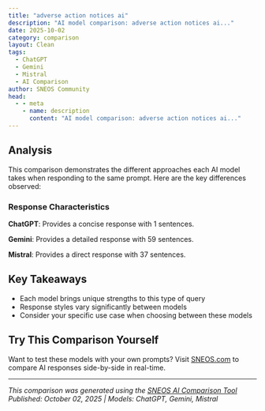 ```yaml
---
title: "adverse action notices ai"
description: "AI model comparison: adverse action notices ai..."
date: 2025-10-02
category: comparison
layout: Clean
tags:
  - ChatGPT
  - Gemini
  - Mistral
  - AI Comparison
author: SNEOS Community
head:
  - - meta
    - name: description
      content: "AI model comparison: adverse action notices ai..."
---
```


<ChatComparison
  title="adverse action notices ai"
  prompt="adverse action notices ai"
  :responses='{"ChatGPT": "Adverse Action Notices are essential components of consumer protection laws, particularly in the context of credit and hiring decisions. These notices inform consumers when an adverse action has been taken based on information from a credit report or other consumer report. Here&#x27;s an overview of the key points regarding Adverse Action Notices and how AI can play a role in this area:\n\n### Key Features of Adverse Action Notices\n\n1. **Purpose**: The primary purpose of an adverse action notice is to inform consumers when they have been denied credit, employment, insurance, or other benefits based on information obtained from a consumer reporting agency.\n\n2. **Legal Requirements**: Under laws such as the Fair Credit Reporting Act (FCRA) in the United States:\n - Consumers must be notified when an adverse action occurs.\n - The notice should include the reasons for the adverse action, or a reference to the report used.\n - Consumers have the right to request a free copy of their credit report and to dispute any inaccuracies.\n\n3. **Information Included**: An adverse action notice typically includes:\n - The name and contact information of the consumer reporting agency.\n - A statement of the consumer’s rights under the FCRA.\n - Explanation of the reasons for the adverse action (if applicable).\n\n### Role of AI in Adverse Action Notices\n\n1. **Automation of Notice Generation**: AI can facilitate the automated generation of adverse action notices based on real-time decision-making processes. For example, if a loan application is declined, an AI system can automatically draft and send the required notice to the applicant.\n\n2. **Enhanced Accuracy and Compliance**: AI solutions can help ensure compliance with legal requirements by pulling the correct information from databases, maintaining templates, and updating them as laws change. \n\n3. **Risk Assessment and Predictive Analytics**: AI can assist businesses in assessing risk and making informed decisions about granting credit or employment. It can model and predict outcomes based on historical data, helping to minimize the instances of adverse actions.\n\n4. **Consumer Insights**: AI can analyze trends in adverse action notices to provide insights into customer behavior and reasons behind declines, which can inform marketing and risk management strategies.\n\n5. **Dispute Management**: Post-adverse action, AI tools can streamline the process for consumers who wish to dispute findings on their reports, guiding users through the steps necessary to challenge inaccuracies.\n\n### Considerations\n\n- **Legal Compliance**: It is crucial that any AI application in generating adverse action notices complies with relevant laws and regulations, ensuring that all required information is disclosed and that consumers’ rights are upheld.\n\n- **Data Privacy**: Sensitive consumer information must be handled with high standards of data privacy and security to comply with regulations such as GDPR in Europe or CCPA in California.\n\n- **Transparency**: Using AI in decision-making processes must also consider ethical implications, ensuring transparency and fairness, especially in employment and credit decisions.\n\nAdverse Action Notices, while a regulatory necessity, can be streamlined and enhanced through the responsible application of AI technologies, improving both compliance and consumer experience.", "Gemini": "Okay, let\u0027s break down the intersection of \u0022Adverse Action Notices\u0022 and \u0022AI,\u0022 covering what it is, why it\u0027s relevant, and some potential implications.\n\n**What is an Adverse Action Notice?**\n\n* **Definition:** An adverse action notice is a communication required by law (primarily the Fair Credit Reporting Act - FCRA) that informs a consumer they have been denied credit, insurance, employment, housing, or another benefit based, in whole or in part, on information from a consumer report (credit report, background check, etc.).\n* **Purpose:**\n * **Transparency:** To inform the consumer why they were denied.\n * **Accuracy:** To allow the consumer to review the information used and correct any inaccuracies.\n * **Fairness:** To promote fairness in decision-making processes that rely on consumer reports.\n* **Key Elements:** An adverse action notice typically includes:\n * The name, address, and phone number of the credit reporting agency (CRA) that supplied the information.\n * A statement that the CRA did not make the decision to take the adverse action and cannot provide the specific reasons why the action was taken.\n * A notification of the consumer\u0027s right to obtain a free copy of the consumer report from the CRA within a certain timeframe (usually 60 days).\n * A notification of the consumer\u0027s right to dispute the accuracy or completeness of the information in the consumer report.\n* **Examples:**\n * Being denied a credit card.\n * Being denied a loan (mortgage, auto loan, personal loan).\n * Being denied an apartment rental.\n * Being denied a job.\n * Being charged a higher interest rate on a loan than advertised.\n\n**AI\u0027s Role in Adverse Action Notices**\n\nAI can influence the process of issuing adverse action notices in several ways:\n\n1. **AI-Powered Decision-Making:**\n * AI algorithms are increasingly used to automate or augment decision-making processes related to creditworthiness, risk assessment, and eligibility for various benefits. This means AI models might be directly or indirectly involved in the decisions that trigger the need for an adverse action notice.\n * **Example:** An AI model analyzes a loan application, factoring in credit score, income, debt-to-income ratio, and other variables. If the AI model determines the applicant is too high-risk, the application is denied, triggering an adverse action notice.\n\n2. **AI in Consumer Reporting Agencies (CRAs):**\n * CRAs themselves may use AI to improve the accuracy and efficiency of their data collection, analysis, and reporting processes. This could impact the information used in credit reports and, consequently, the likelihood of adverse actions.\n * **Example:** An AI algorithm identifies and flags potentially fraudulent information on a consumer\u0027s credit report.\n\n3. **Generating Adverse Action Notices (Automation):**\n * AI can be used to automate the process of generating and sending adverse action notices. This can improve efficiency and ensure compliance with legal requirements.\n * **Example:** An AI system automatically populates the required information in an adverse action notice template whenever an application is denied based on credit information.\n\n4. **Improving Adverse Action Notice Clarity:**\n * AI can be used to analyze the language and readability of adverse action notices to ensure they are clear, concise, and easily understandable by consumers.\n * **Example:** An AI-powered tool analyzes the readability score of an adverse action notice and suggests revisions to simplify the language.\n\n**Implications and Considerations**\n\n* **Transparency and Explainability:** A significant challenge is ensuring transparency and explainability when AI models are used in decision-making. If an AI model denies a loan application, it can be difficult to provide a clear and understandable explanation to the consumer. \u0022Because the AI said so\u0022 is not a sufficient explanation for an adverse action notice. Companies need to be able to articulate *why* the AI made the decision it did, based on the underlying data and logic. This is often referred to as \u0022Explainable AI\u0022 (XAI).\n* **Bias and Discrimination:** AI models can perpetuate or amplify existing biases in the data they are trained on, leading to discriminatory outcomes. It is crucial to carefully monitor and mitigate bias in AI models to ensure fairness and prevent unfair or illegal discrimination. This is a major regulatory focus.\n* **Accuracy and Reliability:** The accuracy and reliability of AI models are critical. If an AI model makes inaccurate or unreliable decisions, it can lead to erroneous adverse action notices, harming consumers.\n* **Compliance:** Companies must ensure that their use of AI in decision-making and adverse action notices complies with all applicable laws and regulations, including the FCRA, Equal Credit Opportunity Act (ECOA), and other consumer protection laws.\n* **Consumer Rights:** Consumers retain their rights to access their consumer reports, dispute inaccuracies, and seek redress if they believe they have been unfairly denied a benefit.\n* **Auditing and Monitoring:** Regular auditing and monitoring of AI models are essential to ensure they are performing as intended, not exhibiting bias, and complying with legal requirements.\n* **The \u0022Black Box\u0022 Problem:** AI algorithms, especially complex machine learning models, can be difficult to understand. It\u0027s crucial to find ways to make these models more transparent to ensure accountability.\n* **Evolving Regulations:** The regulatory landscape around AI is constantly evolving. Companies must stay informed of new laws and regulations that may impact their use of AI in decision-making and adverse action notices.\n\n**Examples of AI-Driven Scenarios Affecting Adverse Action Notices**\n\n* **Automated Credit Scoring:** An AI-powered credit scoring model assesses loan applicants. If the score falls below a certain threshold, the application is denied, and an automated adverse action notice is generated.\n* **Fraud Detection:** An AI system detects potential fraud on a consumer\u0027s credit report. While the system might not directly deny credit, the flagged information could lead a lender to deny credit, triggering an adverse action notice.\n* **Automated Tenant Screening:** An AI-powered tenant screening service analyzes applicants\u0027 credit history, criminal records, and eviction history. Based on this analysis, the application is denied, resulting in an adverse action notice.\n\n**In Summary**\n\nAI is increasingly influencing the processes that lead to adverse action notices. While AI offers the potential for increased efficiency and accuracy, it also raises important ethical and legal concerns. Companies using AI in these areas must prioritize transparency, fairness, accuracy, and compliance to protect consumers and avoid legal liability. Furthermore, consumers need to be aware of their rights and empowered to challenge adverse decisions based on AI.\n", "Mistral": "Adverse action notices are formal communications sent to individuals to inform them of a decision that negatively impacts them, such as denial of credit, employment, housing, or insurance. These notices are often required by law to ensure transparency and fairness. With the advent of artificial intelligence (AI) and machine learning, the process of generating and managing adverse action notices can be significantly enhanced. Here are some ways AI can be utilized:\n\n### 1. **Automated Generation**\nAI can automate the creation of adverse action notices by pulling relevant data from various sources, such as credit reports, employment records, or insurance claims. This ensures consistency and accuracy in the notices.\n\n### 2. **Personalization**\nAI can personalize adverse action notices based on the specific circumstances of each case. For example, if a credit application is denied, the AI can tailor the notice to explain the specific reasons for the denial, such as poor credit history or insufficient income.\n\n### 3. **Compliance Monitoring**\nAI can help ensure that adverse action notices comply with legal requirements, such as those set by the Fair Credit Reporting Act (FCRA) in the United States. The AI can check for mandatory disclosures, correct formatting, and timely delivery.\n\n### 4. **Risk Assessment**\nAI can analyze historical data to predict the likelihood of adverse actions and identify patterns that may lead to denials. This can help organizations make more informed decisions and potentially reduce the number of adverse actions.\n\n### 5. **Customer Support**\nAI-powered chatbots can provide immediate support to individuals who receive adverse action notices. These chatbots can answer common questions, provide additional information, and guide individuals through the process of appealing the decision if applicable.\n\n### 6. **Data Analysis**\nAI can analyze the data behind adverse actions to identify trends and patterns. For example, if a large number of credit denials are due to a specific factor, the AI can alert the organization to address the underlying issue.\n\n### 7. **Fraud Detection**\nAI can help detect fraudulent activities that may lead to adverse actions. By analyzing transaction patterns and other data, AI can flag suspicious activities and prevent fraud before it results in an adverse action.\n\n### 8. **Appeal Management**\nAI can streamline the process of managing appeals against adverse actions. It can automate the collection of additional information, review the appeal, and make a recommendation based on the new data.\n\n### 9. **Reporting and Analytics**\nAI can generate comprehensive reports and analytics on adverse actions, helping organizations understand the impact of their decisions and make data-driven improvements.\n\n### 10. **Ethical Considerations**\nAI can also be used to ensure that adverse actions are fair and unbiased. By analyzing the decision-making process, AI can identify and mitigate biases that may lead to unfair adverse actions.\n\n### Implementation Considerations\n- **Data Quality**: Ensure that the data used by AI is accurate and up-to-date.\n- **Transparency**: Maintain transparency in how AI makes decisions, especially in generating adverse action notices.\n- **Compliance**: Ensure that AI systems comply with all relevant laws and regulations.\n- **Ethical Use**: Use AI ethically to avoid perpetuating biases or unfair practices.\n\nBy leveraging AI, organizations can improve the efficiency, accuracy, and fairness of adverse action notices, ultimately enhancing the overall customer experience and regulatory compliance."}' 
  published-date="13:42"
/>

## Analysis

This comparison demonstrates the different approaches each AI model takes when responding to the same prompt. Here are the key differences observed:

### Response Characteristics

**ChatGPT**: Provides a concise response with 1 sentences. 

**Gemini**: Provides a detailed response with 59 sentences. 

**Mistral**: Provides a direct response with 37 sentences. 

## Key Takeaways

- Each model brings unique strengths to this type of query
- Response styles vary significantly between models
- Consider your specific use case when choosing between these models

## Try This Comparison Yourself

Want to test these models with your own prompts? Visit [SNEOS.com](https://sneos.com) to compare AI responses side-by-side in real-time.

---

*This comparison was generated using the [SNEOS AI Comparison Tool](https://sneos.com)*
*Published: October 02, 2025 | Models: ChatGPT, Gemini, Mistral*
